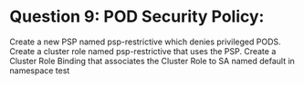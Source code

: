 # Question 9: POD Security Policy:

Create a new PSP named psp-restrictive which denies privileged PODS.
Create a cluster role named psp-restrictive that uses the PSP.
Create a Cluster Role Binding that associates the Cluster Role to SA named default in namespace test